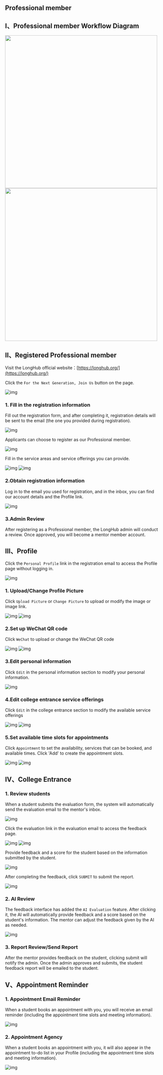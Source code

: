## Professional member

## Ⅰ、Professional member Workflow Diagram

<img style="width:500px" src="../assets/06.png" />

<img style="width:500px" src="../assets/05.png" />

## Ⅱ、Registered Professional member

Visit the LongHub official website：[https://longhub.org/](https://longhub.org/)

Click the `For the Next Generation, Join Us` button on the page.

![img](../assets/0.png)

### 1. Fill in the registration information

Fill out the registration form, and after completing it, registration details will be sent to the email (the one you provided during registration).

![img](../assets/1.png)

Applicants can choose to register as our Professional member.

![img](../assets/2.png)

Fill in the service areas and service offerings you can provide.

![img](../assets/3.png)
![img](../assets/3.jpg)

### 2.Obtain registration information

Log in to the email you used for registration, and in the inbox, you can find our account details and the Profile link.

![img](../assets/48.png)

### 3.Admin Review

After registering as a Professional member, the LongHub admin will conduct a review. Once approved, you will become a mentor member account.

## Ⅲ、Profile

Click the `Personal Profile` link in the registration email to access the Profile page without logging in.

![img](../assets/49.png)

### 1. Upload/Change Profile Picture

Click `Upload Picture` or `Change Picture` to upload or modify the image or image link.

![img](../assets/5.png)
![img](../assets/6.png)

### 2.Set up WeChat QR code

Click `WeChat` to upload or change the WeChat QR code

![img](../assets/7.png)
![img](../assets/8.png)

### 3.Edit personal information

Click `Edit` in the personal information section to modify your personal information.

![img](../assets/9.png)

### 4.Edit college entrance service offerings

Click `Edit` in the college entrance section to modify the available service offerings

![img](../assets/10.png)
![img](../assets/11.png)

### 5.Set available time slots for appointments

Click `Appointment` to set the availability, services that can be booked, and available times. Click 'Add' to create the appointment slots.

![img](../assets/12.png)
![img](../assets/13.png)

## Ⅳ、College Entrance

### 1. Review students

When a student submits the evaluation form, the system will automatically send the evaluation email to the mentor's inbox.

![img](../assets/50.png)

Click the evaluation link in the evaluation email to access the feedback page.

![img](../assets/51.png)
![img](../assets/17.png)

Provide feedback and a score for the student based on the information submitted by the student.

![img](../assets/18.png)

After completing the feedback, click `SUBMIT` to submit the report.

![img](../assets/19.png)

### 2. AI Review

The feedback interface has added the `AI Evaluation` feature. After clicking it, the AI will automatically provide feedback and a score based on the student's information. The mentor can adjust the feedback given by the AI as needed.

![img](../assets/52.png)

### 3. Report Review/Send Report

After the mentor provides feedback on the student, clicking submit will notify the admin. Once the admin approves and submits, the student feedback report will be emailed to the student.

## Ⅴ、Appointment Reminder

### 1. Appointment Email Reminder

When a student books an appointment with you, you will receive an email reminder (including the appointment time slots and meeting information).

![img](../assets/20.png)

### 2. Appointment Agency

When a student books an appointment with you, it will also appear in the appointment to-do list in your Profile (including the appointment time slots and meeting information).

![img](../assets/21.png)
